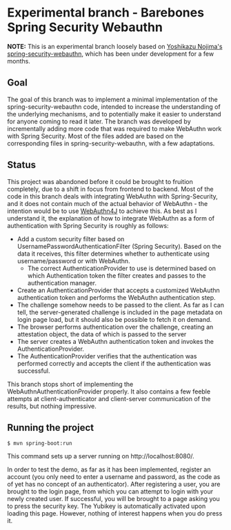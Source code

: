 # Experimental branch - Barebones Spring Security Webauthn

**NOTE:** This is an experimental branch loosely based on [Yoshikazu Nojima's spring-security-webauthn](https://github.com/ynojima/spring-security-webauthn), which has been under development for a few months.

## Goal

The goal of this branch was to implement a minimal implementation of the spring-security-webauthn code, intended to increase the understanding of the underlying mechanisms, and to potentially make it easier to understand for anyone coming to read it  later. The branch was developed by incrementally adding more code that was required to make WebAuthn work with Spring Security. Most of the files added are based on the corresponding files in spring-security-webauthn, with a few adaptations.

## Status

This project was abandoned before it could be brought to fruition completely, due to a shift in focus from frontend to backend. Most of the code in this branch deals with integrating WebAuthn with Spring-Security, and it does not contain much of the actual behavior of WebAuthn - the intention would be to use [WebAuthn4J](https://github.com/webauthn4j/webauthn4j) to achieve this. As best as I understand it, the explanation of how to integrate WebAuthn as a form of authentication with Spring Security is roughly as follows:

- Add a custom security filter based on UsernamePasswordAuthenticationFilter (Spring Security). Based on the data it receives, this filter determines whether to authenticate using username/password or with WebAuthn.
  - The correct AuthenticationProvider to use is determined based on which Authentication token the filter creates and passes to the authentication manager.
- Create an AuthenticationProvider that accepts a customized WebAuthn authentication token and performs the WebAuthn authentication step.
- The challenge somehow needs to be passed to the client. As far as I can tell, the server-generated challenge is included in the page metadata on login page load, but it should also be possible to fetch it on demand.
- The browser performs authentication over the challenge, creating an attestation object, the data of which is passed to the server
- The server creates a WebAuthn authentication token and invokes the AuthenticationProvider.
- The AuthenticationProvider verifies that the authentication was performed correctly and accepts the client if the authentication was successful.

This branch stops short of implementing the WebAuthnAuthenticationProvider properly. It also contains a few feeble attempts at client-authenticator and client-server communication of the results, but nothing impressive.

## Running the project

```
$ mvn spring-boot:run
```

This command sets up a server running on http://localhost:8080/.

In order to test the demo, as far as it has been implemented, register an account (you only need to enter a username and password, as the code as of yet has no concept of an authenticator). After registering a user, you are brought to the login page, from which you can attempt to login with your newly created user. If successful, you will be brought to a page asking you to press the security key. The Yubikey is automatically activated upon loading this page. However, nothing of interest happens when you do press it.

